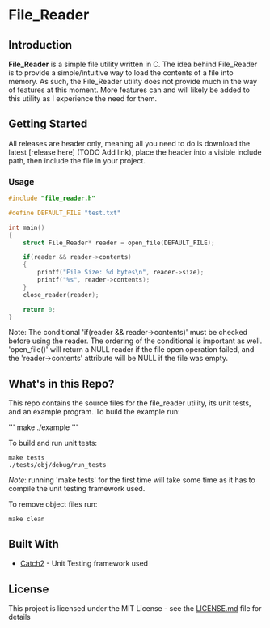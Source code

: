 # File_Reader

## Introduction

**File_Reader** is a simple file utility written in C. The idea behind File_Reader is to provide a simple/intuitive way to load the contents of a file into memory. As such, the File_Reader utility does not provide much in the way of features at this moment. More features can and will likely be added to this utility as I experience the need for them.

## Getting Started

All releases are header only, meaning all you need to do is download the latest [release here] (TODO Add link), place the header into a visible include path, then include the file in your project. 

### Usage 

```c++
#include "file_reader.h"

#define DEFAULT_FILE "test.txt"

int main()
{
    struct File_Reader* reader = open_file(DEFAULT_FILE);

    if(reader && reader->contents)
    {
        printf("File Size: %d bytes\n", reader->size);
        printf("%s", reader->contents);
    }
    close_reader(reader);

    return 0;
}
```

Note: The conditional 'if(reader && reader->contents)' must be checked before using the reader. The ordering of the conditional is important as well. 'open_file()' will return a NULL reader if the file open operation failed, and the 'reader->contents' attribute will be NULL if the file was empty. 

## What's in this Repo?

This repo contains the source files for the file_reader utility, its unit tests, and an example program. To build the example run:

'''
make
./example
'''

To build and run unit tests:

```
make tests
./tests/obj/debug/run_tests
```
*Note*: running 'make tests' for the first time will take some time as it has to compile the unit testing framework used. 

To remove object files run:

```
make clean
```

## Built With

* [Catch2](https://github.com/catchorg/Catch2) - Unit Testing framework used

## License

This project is licensed under the MIT License - see the [LICENSE.md](https://github.com/AlexanderJDupree/LinkedListsCPP/blob/master/LICENSE) file for details

